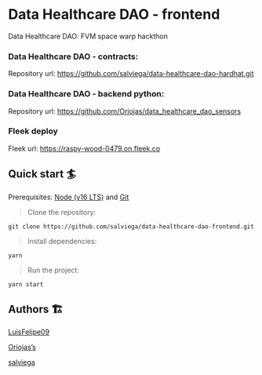 # Data Healthcare DAO - frontend

Data Healthcare DAO: FVM space warp hackthon

### Data Healthcare DAO - contracts:

Repository url: https://github.com/salviega/data-healthcare-dao-hardhat.git

### Data Healthcare DAO - backend python:

Repository url: https://github.com/Oriojas/data_healthcare_dao_sensors

### Fleek deploy

Fleek url: https://raspy-wood-0479.on.fleek.co

## Quick start 🏄

Prerequisites: [Node (v16 LTS)](https://nodejs.org/en/download/) and [Git](https://git-scm.com/downloads)

> Clone the repository:

```
git clone https://github.com/salviega/data-healthcare-dao-frontend.git
```

> Install dependencies:

```
yarn
```

> Run the project:

```
yarn start
```

## Authors 🏗

[LuisFelipe09](https://github.com/LuisFelipe09)

[Oriojas’s](https://github.com/Oriojas)

[salviega](https://github.com/salviega)
